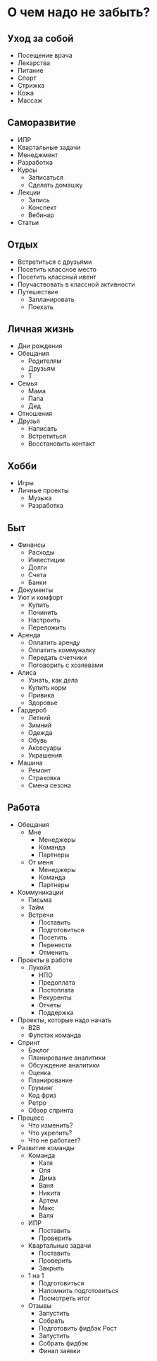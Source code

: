 # О чем надо не забыть?

## Уход за собой
- Посещение врача
- Лекарства
- Питание
- Спорт
- Стрижка
- Кожа
- Массаж

## Саморазвитие
- ИПР
- Квартальные задачи
- Менеджмент
- Разработка
- Курсы
    - Записаться
    - Сделать домашку
- Лекции
    - Запись
    - Конспект
    - Вебинар
- Статьи

## Отдых
- Встретиться с друзьями
- Посетить классное место
- Посетить классный ивент
- Поучаствовать в классной активности
- Путешествие
    - Запланировать
    - Поехать

## Личная жизнь
- Дни рождения
- Обещания
    - Родителям
    - Друзьям
    - Т
- Семья
    - Мама
    - Папа
    - Дед
- Отношения
- Друзья
    - Написать
    - Встретиться
    - Восстановить контакт

## Хобби
- Игры
- Личные проекты
    - Музыка
    - Разработка

## Быт
- Финансы
    - Расходы
    - Инвестиции
    - Долги
    - Счета
    - Банки
- Документы
- Уют и комфорт
    - Купить
    - Починить
    - Настроить
    - Переложить
- Аренда
    - Оплатить аренду
    - Оплатить коммуналку
    - Передать счетчики
    - Поговорить с хозяевами
- Алиса
    - Узнать, как дела
    - Купить корм
    - Привика
    - Здоровье
- Гардероб
    - Летний
    - Зимний
    - Одежда
    - Обувь
    - Аксесуары
    - Украшения
- Машина
    - Ремонт
    - Страховка
    - Смена сезона

## Работа
- Обещания
    - Мне
        - Менеджеры
        - Команда
        - Партнеры
    - От меня
        - Менеджеры
        - Команда
        - Партнеры
- Коммуникации
    - Письма
    - Тайм
    - Встречи
        - Поставить
        - Подготовиться
        - Посетить
        - Перенести
        - Отменить
- Проекты в работе
    - Лукойл
        - НПО
        - Предоплата
        - Постоплата
        - Рекуренты
        - Отчеты
        - Поддержка
- Проекты, которые надо начать
    - B2B
    - Фулстэк команда
- Спринт
    - Бэклог
    - Планирование аналитики
    - Обсуждение аналитики
    - Оценка
    - Планирование
    - Груминг
    - Код фриз
    - Ретро
    - Обзор спринта
- Процесс
    - Что изменить?
    - Что укрепить?
    - Что не работает?
- Развитие команды
    - Команда
        - Катя
        - Оля
        - Дима
        - Ваня
        - Никита
        - Артем
        - Макс
        - Валя
    - ИПР
        - Поставить
        - Проверить
    - Квартальные задачи
        - Поставить
        - Проверить
        - Закрыть
    - 1 на 1
        - Подготовиться
        - Напомнить подготовиться
        - Посмотреть итог
    - Отзывы
        - Запустить
        - Собрать
        - Подготовить фидбэк
    Рост
        - Запустить
        - Собрать фидбэк
        - Финал заявки
        







